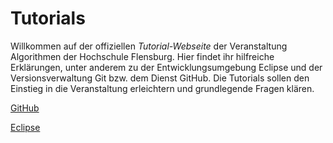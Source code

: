 # Tutorials

Willkommen auf der offiziellen *Tutorial-Webseite* der Veranstaltung Algorithmen der Hochschule Flensburg. Hier findet ihr hilfreiche Erklärungen, unter anderem zu der Entwicklungsumgebung Eclipse und der Versionsverwaltung Git bzw. dem Dienst GitHub. Die Tutorials sollen den Einstieg in die Veranstaltung erleichtern und grundlegende Fragen klären.

[GitHub](github.md)

[Eclipse](eclipse.md)
